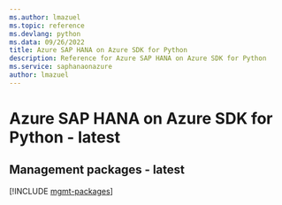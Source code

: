 ```yaml
---
ms.author: lmazuel
ms.topic: reference
ms.devlang: python
ms.data: 09/26/2022
title: Azure SAP HANA on Azure SDK for Python
description: Reference for Azure SAP HANA on Azure SDK for Python
ms.service: saphanaonazure
author: lmazuel
---
```

# Azure SAP HANA on Azure SDK for Python - latest

## Management packages - latest
[!INCLUDE [mgmt-packages](sap-hana-on-azure-mgmt-index.md)]